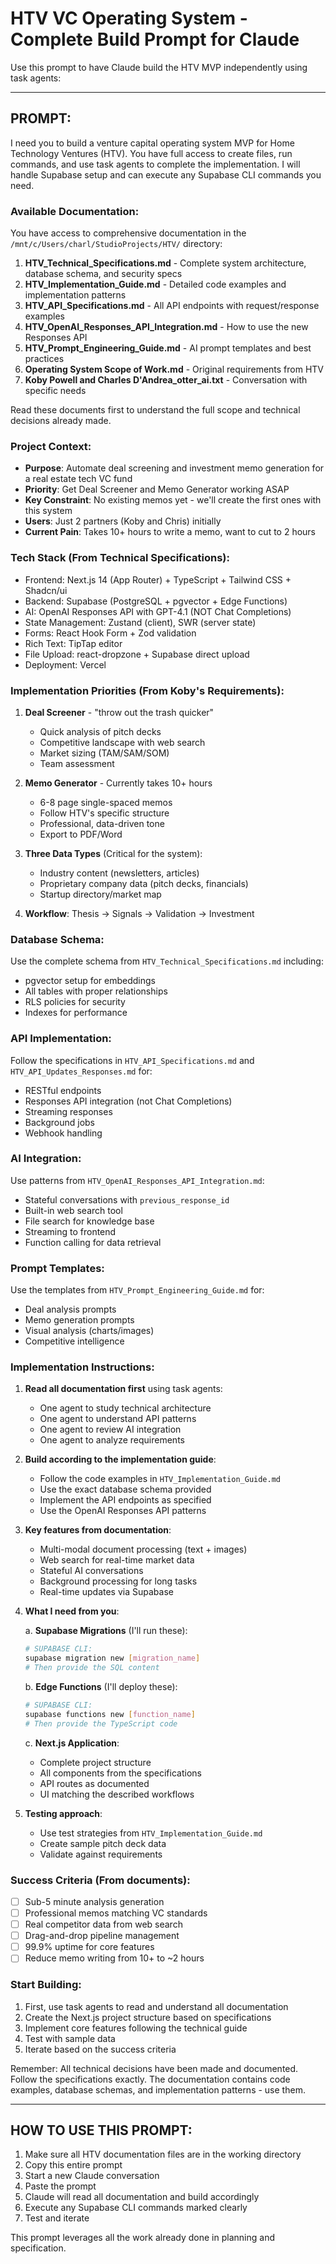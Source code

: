 # HTV VC Operating System - Complete Build Prompt for Claude

Use this prompt to have Claude build the HTV MVP independently using task agents:

---

## PROMPT:

I need you to build a venture capital operating system MVP for Home Technology Ventures (HTV). You have full access to create files, run commands, and use task agents to complete the implementation. I will handle Supabase setup and can execute any Supabase CLI commands you need.

### Available Documentation:
You have access to comprehensive documentation in the `/mnt/c/Users/charl/StudioProjects/HTV/` directory:

1. **HTV_Technical_Specifications.md** - Complete system architecture, database schema, and security specs
2. **HTV_Implementation_Guide.md** - Detailed code examples and implementation patterns
3. **HTV_API_Specifications.md** - All API endpoints with request/response examples
4. **HTV_OpenAI_Responses_API_Integration.md** - How to use the new Responses API
5. **HTV_Prompt_Engineering_Guide.md** - AI prompt templates and best practices
6. **Operating System Scope of Work.md** - Original requirements from HTV
7. **Koby Powell and Charles D'Andrea_otter_ai.txt** - Conversation with specific needs

Read these documents first to understand the full scope and technical decisions already made.

### Project Context:
- **Purpose**: Automate deal screening and investment memo generation for a real estate tech VC fund
- **Priority**: Get Deal Screener and Memo Generator working ASAP
- **Key Constraint**: No existing memos yet - we'll create the first ones with this system
- **Users**: Just 2 partners (Koby and Chris) initially
- **Current Pain**: Takes 10+ hours to write a memo, want to cut to 2 hours

### Tech Stack (From Technical Specifications):
- Frontend: Next.js 14 (App Router) + TypeScript + Tailwind CSS + Shadcn/ui
- Backend: Supabase (PostgreSQL + pgvector + Edge Functions)  
- AI: OpenAI Responses API with GPT-4.1 (NOT Chat Completions)
- State Management: Zustand (client), SWR (server state)
- Forms: React Hook Form + Zod validation
- Rich Text: TipTap editor
- File Upload: react-dropzone + Supabase direct upload
- Deployment: Vercel

### Implementation Priorities (From Koby's Requirements):

1. **Deal Screener** - "throw out the trash quicker"
   - Quick analysis of pitch decks
   - Competitive landscape with web search
   - Market sizing (TAM/SAM/SOM)
   - Team assessment

2. **Memo Generator** - Currently takes 10+ hours
   - 6-8 page single-spaced memos
   - Follow HTV's specific structure
   - Professional, data-driven tone
   - Export to PDF/Word

3. **Three Data Types** (Critical for the system):
   - Industry content (newsletters, articles)
   - Proprietary company data (pitch decks, financials)
   - Startup directory/market map

4. **Workflow**: Thesis → Signals → Validation → Investment

### Database Schema:
Use the complete schema from `HTV_Technical_Specifications.md` including:
- pgvector setup for embeddings
- All tables with proper relationships
- RLS policies for security
- Indexes for performance

### API Implementation:
Follow the specifications in `HTV_API_Specifications.md` and `HTV_API_Updates_Responses.md` for:
- RESTful endpoints
- Responses API integration (not Chat Completions)
- Streaming responses
- Background jobs
- Webhook handling

### AI Integration:
Use patterns from `HTV_OpenAI_Responses_API_Integration.md`:
- Stateful conversations with `previous_response_id`
- Built-in web search tool
- File search for knowledge base
- Streaming to frontend
- Function calling for data retrieval

### Prompt Templates:
Use the templates from `HTV_Prompt_Engineering_Guide.md` for:
- Deal analysis prompts
- Memo generation prompts
- Visual analysis (charts/images)
- Competitive intelligence

### Implementation Instructions:

1. **Read all documentation first** using task agents:
   - One agent to study technical architecture
   - One agent to understand API patterns
   - One agent to review AI integration
   - One agent to analyze requirements

2. **Build according to the implementation guide**:
   - Follow the code examples in `HTV_Implementation_Guide.md`
   - Use the exact database schema provided
   - Implement the API endpoints as specified
   - Use the OpenAI Responses API patterns

3. **Key features from documentation**:
   - Multi-modal document processing (text + images)
   - Web search for real-time market data
   - Stateful AI conversations
   - Background processing for long tasks
   - Real-time updates via Supabase

4. **What I need from you**:

   a. **Supabase Migrations** (I'll run these):
   ```bash
   # SUPABASE CLI:
   supabase migration new [migration_name]
   # Then provide the SQL content
   ```

   b. **Edge Functions** (I'll deploy these):
   ```bash
   # SUPABASE CLI:
   supabase functions new [function_name]
   # Then provide the TypeScript code
   ```

   c. **Next.js Application**:
   - Complete project structure
   - All components from the specifications
   - API routes as documented
   - UI matching the described workflows

5. **Testing approach**:
   - Use test strategies from `HTV_Implementation_Guide.md`
   - Create sample pitch deck data
   - Validate against requirements

### Success Criteria (From documents):
- [ ] Sub-5 minute analysis generation
- [ ] Professional memos matching VC standards
- [ ] Real competitor data from web search
- [ ] Drag-and-drop pipeline management
- [ ] 99.9% uptime for core features
- [ ] Reduce memo writing from 10+ to ~2 hours

### Start Building:
1. First, use task agents to read and understand all documentation
2. Create the Next.js project structure based on specifications
3. Implement core features following the technical guide
4. Test with sample data
5. Iterate based on the success criteria

Remember: All technical decisions have been made and documented. Follow the specifications exactly. The documentation contains code examples, database schemas, and implementation patterns - use them.

---

## HOW TO USE THIS PROMPT:

1. Make sure all HTV documentation files are in the working directory
2. Copy this entire prompt
3. Start a new Claude conversation
4. Paste the prompt
5. Claude will read all documentation and build accordingly
6. Execute any Supabase CLI commands marked clearly
7. Test and iterate

This prompt leverages all the work already done in planning and specification.
